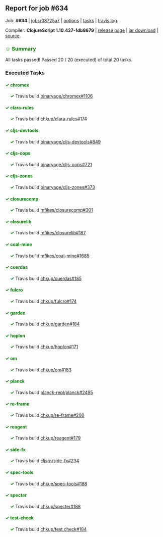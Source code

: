 ## Report for job #634

Job: **#634** | [jobs/08725a7](https://github.com/cljs-oss/canary/commit/08725a79dba67b78ffb97148fa8d4bf147a94888) | [options](options.edn) | [tasks](tasks.edn) | [travis log](https://travis-ci.org/cljs-oss/canary/builds/446015505).

Compiler: **ClojureScript 1.10.427-1db8679** | [release page](https://github.com/cljs-oss/canary/releases/tag/r1.10.427-1db8679) | [jar download](https://github.com/cljs-oss/canary/releases/download/r1.10.427-1db8679/clojurescript-1.10.427-1db8679.jar) | [source](https://github.com/clojure/clojurescript/commit/1db8679f60c370cf0eca1bab4080e8e0dd925791).

### <b style='color:green'>☺ Summary</b>

All tasks passed! Passed 20 / 20 (executed) of total 20 tasks.

### Executed Tasks

#### <b style='color:green'>&#x2713; chromex</b>
&nbsp;&nbsp;&nbsp;&nbsp;<b style='color:green'>&#x2713;</b> Travis build [binaryage/chromex#1106](https://travis-ci.org/binaryage/chromex/builds/446016820)<br>

#### <b style='color:green'>&#x2713; clara-rules</b>
&nbsp;&nbsp;&nbsp;&nbsp;<b style='color:green'>&#x2713;</b> Travis build [chkup/clara-rules#174](https://travis-ci.org/chkup/clara-rules/builds/446016822)<br>

#### <b style='color:green'>&#x2713; cljs-devtools</b>
&nbsp;&nbsp;&nbsp;&nbsp;<b style='color:green'>&#x2713;</b> Travis build [binaryage/cljs-devtools#849](https://travis-ci.org/binaryage/cljs-devtools/builds/446016824)<br>

#### <b style='color:green'>&#x2713; cljs-oops</b>
&nbsp;&nbsp;&nbsp;&nbsp;<b style='color:green'>&#x2713;</b> Travis build [binaryage/cljs-oops#721](https://travis-ci.org/binaryage/cljs-oops/builds/446016830)<br>

#### <b style='color:green'>&#x2713; cljs-zones</b>
&nbsp;&nbsp;&nbsp;&nbsp;<b style='color:green'>&#x2713;</b> Travis build [binaryage/cljs-zones#373](https://travis-ci.org/binaryage/cljs-zones/builds/446016833)<br>

#### <b style='color:green'>&#x2713; closurecomp</b>
&nbsp;&nbsp;&nbsp;&nbsp;<b style='color:green'>&#x2713;</b> Travis build [mfikes/closurecomp#301](https://travis-ci.org/mfikes/closurecomp/builds/446016837)<br>

#### <b style='color:green'>&#x2713; closurelib</b>
&nbsp;&nbsp;&nbsp;&nbsp;<b style='color:green'>&#x2713;</b> Travis build [mfikes/closurelib#187](https://travis-ci.org/mfikes/closurelib/builds/446016835)<br>

#### <b style='color:green'>&#x2713; coal-mine</b>
&nbsp;&nbsp;&nbsp;&nbsp;<b style='color:green'>&#x2713;</b> Travis build [mfikes/coal-mine#1685](https://travis-ci.org/mfikes/coal-mine/builds/446016839)<br>

#### <b style='color:green'>&#x2713; cuerdas</b>
&nbsp;&nbsp;&nbsp;&nbsp;<b style='color:green'>&#x2713;</b> Travis build [chkup/cuerdas#185](https://travis-ci.org/chkup/cuerdas/builds/446016845)<br>

#### <b style='color:green'>&#x2713; fulcro</b>
&nbsp;&nbsp;&nbsp;&nbsp;<b style='color:green'>&#x2713;</b> Travis build [chkup/fulcro#174](https://travis-ci.org/chkup/fulcro/builds/446016847)<br>

#### <b style='color:green'>&#x2713; garden</b>
&nbsp;&nbsp;&nbsp;&nbsp;<b style='color:green'>&#x2713;</b> Travis build [chkup/garden#184](https://travis-ci.org/chkup/garden/builds/446016885)<br>

#### <b style='color:green'>&#x2713; hoplon</b>
&nbsp;&nbsp;&nbsp;&nbsp;<b style='color:green'>&#x2713;</b> Travis build [chkup/hoplon#171](https://travis-ci.org/chkup/hoplon/builds/446016894)<br>

#### <b style='color:green'>&#x2713; om</b>
&nbsp;&nbsp;&nbsp;&nbsp;<b style='color:green'>&#x2713;</b> Travis build [chkup/om#183](https://travis-ci.org/chkup/om/builds/446016896)<br>

#### <b style='color:green'>&#x2713; planck</b>
&nbsp;&nbsp;&nbsp;&nbsp;<b style='color:green'>&#x2713;</b> Travis build [planck-repl/planck#2495](https://travis-ci.org/planck-repl/planck/builds/446016980)<br>

#### <b style='color:green'>&#x2713; re-frame</b>
&nbsp;&nbsp;&nbsp;&nbsp;<b style='color:green'>&#x2713;</b> Travis build [chkup/re-frame#200](https://travis-ci.org/chkup/re-frame/builds/446016906)<br>

#### <b style='color:green'>&#x2713; reagent</b>
&nbsp;&nbsp;&nbsp;&nbsp;<b style='color:green'>&#x2713;</b> Travis build [chkup/reagent#179](https://travis-ci.org/chkup/reagent/builds/446016957)<br>

#### <b style='color:green'>&#x2713; side-fx</b>
&nbsp;&nbsp;&nbsp;&nbsp;<b style='color:green'>&#x2713;</b> Travis build [cljsrn/side-fx#234](https://travis-ci.org/cljsrn/side-fx/builds/446016914)<br>

#### <b style='color:green'>&#x2713; spec-tools</b>
&nbsp;&nbsp;&nbsp;&nbsp;<b style='color:green'>&#x2713;</b> Travis build [chkup/spec-tools#188](https://travis-ci.org/chkup/spec-tools/builds/446016965)<br>

#### <b style='color:green'>&#x2713; specter</b>
&nbsp;&nbsp;&nbsp;&nbsp;<b style='color:green'>&#x2713;</b> Travis build [chkup/specter#188](https://travis-ci.org/chkup/specter/builds/446016945)<br>

#### <b style='color:green'>&#x2713; test-check</b>
&nbsp;&nbsp;&nbsp;&nbsp;<b style='color:green'>&#x2713;</b> Travis build [chkup/test.check#184](https://travis-ci.org/chkup/test.check/builds/446017000)<br>